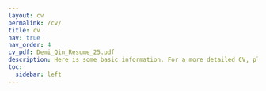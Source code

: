 ```yaml
---
layout: cv
permalink: /cv/
title: cv
nav: true
nav_order: 4
cv_pdf: Demi_Qin_Resume_25.pdf
description: Here is some basic information. For a more detailed CV, please click on the PDF to the right.
toc:
  sidebar: left
---
```

